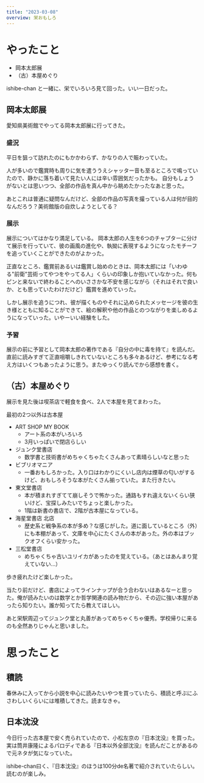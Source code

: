 ```yaml
---
title: "2023-03-08"
overview: 栄おもしろ
---
```


# やったこと

- 岡本太郎展
- （古）本屋めぐり

ishibe-chan と一緒に、栄でいろいろ見て回った。いい一日だった。

## 岡本太郎展

愛知県美術館でやってる岡本太郎展に行ってきた。

### 盛況

平日を狙って訪れたのにもかかわらず、かなりの人で賑わっていた。

人が多いので鑑賞時も周りに気を遣ううえシャッター音も至るところで鳴っていたので、静かに落ち着いて見たい人には辛い雰囲気だったかも。
自分もしょうがないとは思いつつ、全部の作品を真ん中から眺めたかったなあと思った。

あとこれは普通に疑問なんだけど、全部の作品の写真を撮っている人は何が目的なんだろう？美術館版の自炊しようとしてる？

### 展示

展示についてはかなり満足している。
岡本太郎の人生を6つのチャプターに分けて展示を行っていて、彼の画風の進化や、執拗に表現するようになったモチーフを追っていくことができたのがよかった。

正直なところ、鑑賞前あるいは鑑賞し始めのときは、岡本太郎には「いわゆる"前衛"芸術ってやつをやってる人」くらいの印象しか抱いていなかった。何もピンと来ないで終わることへのいささかな不安を感じながら（それはそれで良いか、とも思っていたわけだけど）鑑賞を進めていった。

しかし展示を追うにつれ、彼が描くものやそれに込められたメッセージを彼の生き様とともに知ることができて、絵の解釈や他の作品とのつながりを楽しめるようになっていった。いやーいい経験をした。

### 予習

展示の前に予習として岡本太郎の著作である『自分の中に毒を持て』を読んだ。直前に読みすぎて正直咀嚼しきれていないところも多々あるけど、参考になる考え方はいくつもあったように思う。またゆっくり読んでから感想を書く。

## （古）本屋めぐり

展示を見た後は喫茶店で軽食を食べ、2人で本屋を見てまわった。

最初の2つ以外は古本屋

- ART SHOP MY BOOK
  - アート系の本がいろいろ
  - 3月いっぱいで閉店らしい
- ジュンク堂書店
  - 数学書と技術書がめちゃくちゃたくさんあって素晴らしいなと思った
- ビブリオマニア
  - 一番おもしろかった。入り口はわかりにくいし店内は煙草の匂いがするけど、おもしろそうな本がたくさん揃っていた。また行きたい。
- 東文堂書店
  - 本が積まれすぎてて崩しそうで怖かった。通路もすれ違えないくらい狭いけど、宝探しみたいでちょっと楽しかった。
  - 1階は新書の書店で、2階が古本屋になっている。
- 海星堂書店 北店
  - 歴史系と戦争系の本が多め？な感じがした。道に面しているところ（外）にも本棚があって、文庫を中心にたくさんの本があった。外の本はブックオフくらい安かった。
- 三松堂書店
  - めちゃくちゃ古いユリイカがあったのを覚えている。（あとはあんまり覚えていない...）

歩き疲れたけど楽しかった。

当たり前だけど、書店によってラインナップが合う合わないはあるなーと思った。俺が読みたいのは数学とか哲学関連の読み物だから、その辺に強い本屋があったら知りたい。誰か知ってたら教えてほしい。

あと栄駅周辺ってジュンク堂と丸善があってめちゃくちゃ優秀。学校帰りに来るのも全然ありじゃんと思いました。

# 思ったこと

## 積読

春休みに入ってから小説を中心に読みたいやつを買っていたら、積読と呼ぶにふさわしいくらいには堆積してきた。読まなきゃ。

## 日本沈没

今日行った古本屋で安く売られていたので、小松左京の『日本沈没』を買った。実は筒井康隆によるパロディである『日本以外全部沈没』を読んだことがあるので元ネタが気になっていた。

ishibe-chan曰く、『日本沈没』のほうは100分de名著で紹介されていたらしい。読むのが楽しみ。
